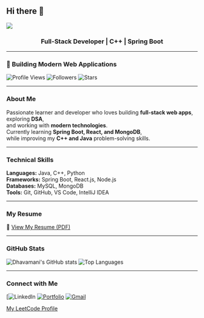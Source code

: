 ## Hi there 👋


<img src="https://capsule-render.vercel.app/api?type=waving&color=FF6B6B&height=200&section=header&text=Dhavamani%20A&fontSize=40&fontColor=000&animation=fadeIn" />


<h3 align="center">Full-Stack Developer | C++ | Spring Boot</h3>

---

### 🚀 Building Modern Web Applications

![Profile Views](https://komarev.com/ghpvc/?username=dhavamani16&color=7B2CBF)
![Followers](https://img.shields.io/github/followers/dhavamani16?label=Followers&style=social)
![Stars](https://img.shields.io/github/stars/dhavamani16?label=Stars&style=social)

---

###  About Me
Passionate learner and developer who loves building **full-stack web apps**, exploring **DSA**,  
and working with **modern technologies**.  
Currently learning **Spring Boot, React, and MongoDB**,  
while improving my **C++ and Java** problem-solving skills.

---

###  Technical Skills

**Languages:** Java, C++, Python  
**Frameworks:** Spring Boot, React.js, Node.js  
**Databases:** MySQL, MongoDB  
**Tools:** Git, GitHub, VS Code, IntelliJ IDEA  

---

###  My Resume
📎 [View My Resume (PDF)](https://drive.google.com/file/d/1pNpEkQl1Ky1icCJeNCQ27sGEmm-STUqk/view?usp=drivesdk)

---

###  GitHub Stats
![Dhavamani's GitHub stats](https://github-readme-stats.vercel.app/api?username=dhavamani16&show_icons=true&theme=radical)
![Top Languages](https://github-readme-stats.vercel.app/api/top-langs/?username=dhavamani16&layout=compact&theme=radical)

---

###  Connect with Me
[![LinkedIn](https://www.linkedin.com/in/dhavamani-a-7b452a332?utm_source=share&utm_campaign=share_via&utm_content=profile&utm_medium=android_app)
[![Portfolio](https://img.shields.io/badge/Portfolio-7B2CBF?logo=firefox&logoColor=white)](https://your-portfolio-link)
[![Gmail](https://img.shields.io/badge/Gmail-D14836?logo=gmail&logoColor=white)](kit27.cse16@gmail.com)

[My LeetCode Profile](https://leetcode.com/u/Dhavamani_16/)



<!--
**dhavamani16/dhavamani16** is a ✨ _special_ ✨ repository because its `README.md` (this file) appears on your GitHub profile.

Here are some ideas to get you started:

- 🔭 I’m currently working on ...
- 🌱 I’m currently learning ...
- 👯 I’m looking to collaborate on ...
- 🤔 I’m looking for help with ...
- 💬 Ask me about ...
- 📫 How to reach me: ...
- 😄 Pronouns: ...
- ⚡ Fun fact: ...
-->
